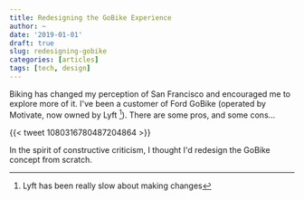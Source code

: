 ```yaml
---
title: Redesigning the GoBike Experience
author: ~
date: '2019-01-01'
draft: true
slug: redesigning-gobike
categories: [articles]
tags: [tech, design]
---
```


Biking has changed my perception of San Francisco and encouraged me to explore more of it. I've been a customer of Ford GoBike (operated by Motivate, now owned by Lyft [^1]). There are some pros, and some cons...

{{< tweet 1080316780487204864 >}}

In the spirit of constructive criticism, I thought I'd redesign the GoBike concept from scratch.

[^1]: Lyft has been really slow about making changes